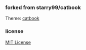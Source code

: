 ### forked from starry99/catbook

Theme: [catbook](https://github.com/starry99/catbook)
 
### license

[MIT License](https://opensource.org/licenses/MIT)

